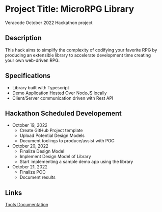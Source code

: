 # Project Title: MicroRPG Library

Veracode October 2022 Hackathon project

## Description

This hack aims to simplify the complexity of codifying your favorite RPG by producing an extensible library to accelerate development time creating your own web-driven RPG.

## Specifications

- Library built with Typescript
- Demo Application Hosted Over NodeJS locally
- Client/Server communication driven with Rest API

## Hackathon Scheduled Developement
- October 19, 2022
  - Create GitHub Project template
  - Upload Potential Design Models
  - Document toolings to produce/assist with POC
- October 20, 2022
  - Finalize Design Model
  - Implement Design Model of Library
  - Start implementing a sample demo app using the library
- October 21, 2022
  - Finalize POC
  - Document results

## Links
[Tools Documentation](Tooling.md)
